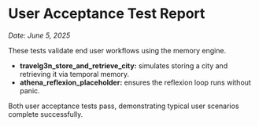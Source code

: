# User Acceptance Test Report

*Date: June 5, 2025*

These tests validate end user workflows using the memory engine.

- **travelg3n_store_and_retrieve_city:** simulates storing a city and retrieving it via temporal memory.
- **athena_reflexion_placeholder:** ensures the reflexion loop runs without panic.

Both user acceptance tests pass, demonstrating typical user scenarios complete successfully.
